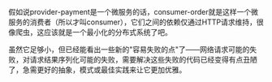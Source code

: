 假如说provider-payment是一个微服务的话，consumer-order就是这样一个微服务的消费者（所以才叫consumer），它们之间的依赖仅通过HTTP请求维持，很像爬虫，这应该就是一个最小化的分布式系统了吧。

虽然它足够小，但已经能看出一些新的"容易失败的点"了——网络请求可能的失败，对请求结果序列化可能的失败，需要解决这些失败的代码已经变得有点丑陋了，急需更好的抽象，模式或最佳实践来让它更加优雅。